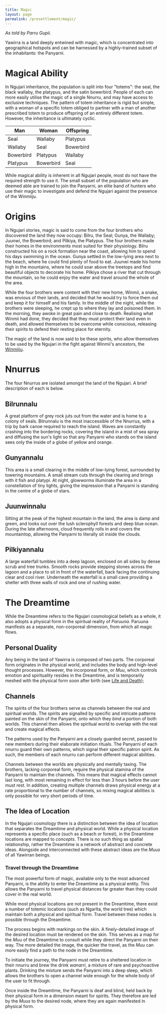 ```yaml
---
title: Magic
layout: page
permalink: /presettlement/magic/
---
```


*As told by Parru Gupii.*

Yawirra is a land deeply entwined with magic, which is concentrated into
geographical hotspots and can be harnessed by a highly-trained subset of the
inhabitants: the Panyarni.

# Magical Ability

In Ngujari inheritance, the population is split into four "totems": the seal,
the black wallaby, the platypus, and the satin bowerbird. People of each can
more easily utilise the magic of a single *Nnurru*, and may have access to
exclusive techniques. The pattern of totem inheritance is rigid but simple, with
a woman of a specific totem obliged to partner with a man of another prescribed
totem to produce offspring of an entirely different totem. However, the
inheritance is ultimately cyclic.

| Man       | Woman     | Offspring |
|-----------|-----------|-----------|
| Seal      | Wallaby   | Platypus  |
| Wallaby   | Seal      | Bowerbird |
| Bowerbird | Platypus  | Wallaby   |
| Platypus  | Bowerbird | Seal      |

While magical ability is inherent in all Ngujari people, most do not have the
required strength to use it. The small subset of the population who are deemed
able are trained to join the Panyarni, an elite band of hunters who use their
magic to investigate and defend the Ngujari against the presence of the
Winmiiju.

# Origins

In Ngujari stories, magic is said to come from the four brothers who discovered
the land they now occupy: Bilru, the Seal; Gunya, the Wallaby; Juunwi, the
Bowerbird; and Pilkiya, the Platypus. The four brothers made their homes in the
environments most suited for their physiology. Bilru constructed his on a rock
formation near the coast, allowing him to spend his days swimming in the ocean.
Gunya settled in the low-lying area next to the beach, where he could find
plenty of food to eat. Juunwi made his home high in the mountains, where he
could soar above the treetops and find beautiful objects to decorate his home.
Pilkiya chose a river that cut through the mountain, so he could enjoy the water
and travel around the whole of the area.

While the four brothers were content with their new home, Winmii, a snake, was
envious of their lands, and decided that he would try to force them out and keep
it for himself and his family. In the middle of the night, while the brothers
were sleeping, he crept up to where they lay and poisoned them. In the morning,
they awoke in great pain and close to death. Realising what Winmii had done,
they decided that they must protect their land even in death, and allowed
themselves to be overcome while conscious, releasing their spirits to defend
their resting place for eternity.

The magic of the land is now said to be these spirits, who allow themselves to
be used by the Ngujari in the fight against Winmii's ancestors,
the [Winmiiju](/yawirra/presettlement/winmiiju).

# Nnurrus

The four Nnurrus are isolated amongst the land of the Ngujari. A brief
description of each is below.

## Bilrunnalu

A great platform of grey rock juts out from the water and is home to a colony of
seals. Bilrunnalu is the most inaccessible of the Nnurrus, with a trip by bark
canoe required to reach the island. Waves are constantly crashing into the
bordering rocks, covering the island in a mist of sea spray and diffusing the
sun's light so that any Panyarni who stands on the island sees only the inside
of a globe of yellow and orange.

## Gunyannalu

This area is a small clearing in the middle of low-lying forest, surrounded by
towering mountains. A small stream cuts through the clearing and brings with it
fish and platypi. At night, glowworms illuminate the area in a constellation of
tiny lights, giving the impression that a Panyarni is standing in the centre of
a globe of stars.

## Juunwinnalu

Sitting at the peak of the highest mountain in the land, the area is damp and
green, and looks out over the lush sclerophyll forests and deep blue ocean.
During the late afternoons, cloud frequently rolls in and covers the
mountaintop, allowing the Panyarni to literally sit inside the clouds.

## Pilkiyannalu

A large waterfall tumbles into a deep lagoon, enclosed on all sides by dense
scrub and tree trunks. Smooth rocks provide stepping stones across the lagoon
and a place to sit in front of the waterfall, back facing the continuing clear
and cool river. Underneath the waterfall is a small cave providing a shelter
with three walls of rock and one of rushing water.

# The Dreamtime

While the Dreamtime refers to the Ngujari cosmological beliefs as a whole, it
also adopts a physical form in the spiritual reality of *Paruuna*. Paruuna
manifests as a separate, non-corporeal dimension, from which all magic flows.

## Personal Duality

Any being in the land of Yawirra is composed of two parts. The corporeal form
originates in the physical world, and includes the body and high-level thought
processes. However, the incorporeal form, or *Muu*, which controls emotion and
spirituality resides in the Dreamtime, and is temporarily meshed with the
physical form soon after birth (see [Life and
Death](/yawirra/presettlement/cosmology));

## Channels

The spirits of the four brothers serve as channels between the real and
spiritual worlds. The spirits are signalled by specific and intricate patterns
painted on the skin of the Panyarni, onto which they *bind* a portion of both
worlds. This channel then allows the spiritual world to overlap with the real
and create magical effects.

The patterns used by the Panyarni are a closely guarded secret, passed to new
members during their elaborate initiation rituals. The Panyarni of each nnurru
guard their own patterns, which signal their specific patron spirit. As such,
the members of each nnurru can perform different magical abilities.

Channels between the worlds are physically and mentally taxing. The brothers,
lacking corporeal form, require the physical stamina of the Panyarni to maintain
the channels. This means that magical effects cannot last long, with most
remaining in effect for less than 3 hours before the user must rest. In
addition, creating multiple channels draws physical energy at a rate
proportional to the number of channels, so mixing magical abilities is only
possible for very short periods of time.

## The Idea of Location

In the Ngujari cosmology there is a distinction between the idea of location
that separates the Dreamtime and physical world. While a physical location
represents a specific place (such as a beach or forest), in the Dreamtime
locations are mapped to *concepts*. There is no such thing as spatial
relationship, rather the Dreamtime is a network of abstract and concrete ideas.
Alongside and interconnected with these abstract ideas are the *Muus* of all
Yawirran beings.

### Travel through the Dreamtime

The most powerful form of magic, available only to the most advanced Panyarni,
is the ability to enter the Dreamtime as a physical entity. This allows the
Panyarni to travel physical distances far greater than they could cover in the
real world.

While most physical locations are not present in the Dreamtime, there exist a
number of totemic locations (such as Ngarlta, the world tree) which maintain
both a physical and spiritual form. Travel between these nodes is possible
through the Dreamtime.

The process begins with markings on the skin. A finely-detailed image of the
desired location must be rendered on the skin. This serves as a map for the
*Muu* of the Dreamtime to consult while they direct the Panyarni on their way.
The more detailed the image, the quicker the travel, as the *Muu* can more
easily find a path to the node in the Dreamtime.

To initiate the journey, the Panyarni must retire to a sheltered location in
their nnurru and brew the drink *wanarri*, a mixture of rare and psychoactive
plants. Drinking the mixture sends the Panyarni into a deep sleep, which allows
the brothers to open a channel wide enough for the whole body of the user to fit
through.

Once inside the Dreamtime, the Panyarni is deaf and blind, held back by their
physical form in a dimension meant for spirits. They therefore are led by the
*Muus* to the desired node, where they are again manifested in physical form.